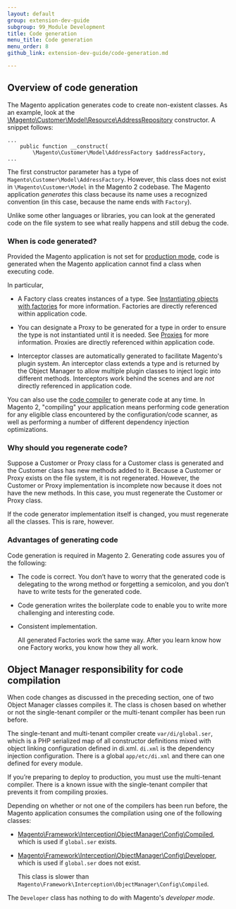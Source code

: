 ```yaml
---
layout: default
group: extension-dev-guide
subgroup: 99_Module Development
title: Code generation
menu_title: Code generation
menu_order: 8
github_link: extension-dev-guide/code-generation.md

---
```


<h2 id="codegen-over">Overview of code generation</h2>
The Magento application generates code to create non-existent classes. As an example, look at the <a href="{{ site.mage2000url }}/app/code/Magento/Customer/Model/ResourceModel/AddressRepository.php" target="_blank">\Magento\Customer\Model\Resource\AddressRepository</a> constructor. A snippet follows:

	...
	    public function __construct(
	        \Magento\Customer\Model\AddressFactory $addressFactory,	
	...

The first constructor parameter has a type of `Magento\Customer\Model\AddressFactory`. However, this class does not exist in `\Magento\Customer\Model` in the Magento 2 codebase. The Magento application *generates* this class because its name uses a recognized convention (in this case, because the name ends with `Factory`).

Unlike some other languages or libraries, you can look at the generated code on the file system to see what really happens and still debug the code.

<h3 id="codegen-over-when">When is code generated?</h3>
Provided the Magento application is not set for <a href="{{ site.gdeurl }}config-guide/bootstrap/magento-modes.html#mode-production">production mode</a>, code is generated when the Magento application cannot find a class when executing code.

In particular,

*	A Factory class creates instances of a type. See <a href="{{ site.gdeurl }}extension-dev-guide/factories.html">Instantiating objects with factories</a> for more information. Factories are directly referenced within application code.

*	You can designate a Proxy to be generated for a type in order to ensure the type is not instantiated until it is needed. See <a href="{{ site.gdeurl }}extension-dev-guide/proxies.html">Proxies</a> for more information. Proxies are directly referenced within application code.

*   Interceptor classes are automatically generated to facilitate Magento's plugin system. An interceptor class extends a type and is returned by the Object Manager to allow multiple plugin classes to inject logic into different methods. Interceptors work behind the scenes and are _not_ directly referenced in application code.

You can also use the <a href="{{ site.gdeurl }}config-guide/cli/config-cli-subcommands-compiler.html">code compiler</a> to generate code at any time.  In Magento 2, "compiling" your application means performing code generation for any eligible class encountered by the configuration/code scanner, as well as performing a number of different dependency injection optimizations.

<h3 id="codegen-over-why">Why should you regenerate code?</h3>
Suppose a Customer or Proxy class for a Customer class is generated and the Customer class has new methods added to it. Because a Customer or Proxy exists on the file system, it is not regenerated. However, the Customer or Proxy implementation is incomplete now because it does not have the new methods. In this case, you must regenerate the Customer or Proxy class.

If the code generator implementation itself is changed, you must regenerate all the classes. This is rare, however.

<h3 id="codegen-over-adv">Advantages of generating code</h3>
Code generation is required in Magento 2. Generating code assures you of the following:

*	The code is correct. You don’t have to worry that the generated code is delegating to the wrong method or forgetting a semicolon, and you don’t have to write tests for the generated code.
*	Code generation writes the boilerplate code to enable you to write more challenging and interesting code.
*	Consistent implementation.
	
	All generated Factories work the same way. After you learn know how one Factory works, you know how they all work.
	

<h2 id="codegen-om">Object Manager responsibility for code compilation</h2>
When code changes as discussed in the preceding section, one of two Object Manager classes compiles it. The class is chosen based on whether or not the single-tenant compiler or the multi-tenant compiler has been run before.

The single-tenant and multi-tenant compiler create `var/di/global.ser`, which is a PHP serialized map of all constructor definitions mixed with object linking configuration defined in di.xml. `di.xml` is the dependency injection configuration. There is a global `app/etc/di.xml` and there can one defined for every module.

<!--synced-->
<div class="bs-callout bs-callout-warning">
<p>If you&#8217;re preparing to deploy to production, you must use the multi-tenant compiler. There is a known issue with the single-tenant compiler that prevents it from compiling proxies.</p>
</div>


Depending on whether or not one of the compilers has been run before, the Magento application consumes the compilation using one of the following classes:

*	<a href="{{ site.mage2000url }}lib/internal/Magento/Framework/Interception/ObjectManager/Config/Compiled.php" target="_blank">Magento\Framework\Interception\ObjectManager\Config\Compiled</a>, which is used if `global.ser` exists.

*	<a href="{{ site.mage2000url }}lib/internal/Magento/Framework/Interception/ObjectManager/Config/Developer.php" target="_blank">Magento\Framework\Interception\ObjectManager\Config\Developer</a>, which is used if `global.ser` does not exist.

	This class is slower than `Magento\Framework\Interception\ObjectManager\Config\Compiled`.

<div class="bs-callout bs-callout-info" id="info">
<span class="glyphicon-class">
  <p>The <code>Developer</code> class has nothing to do with Magento's <em>developer mode</em>.</p></span>
</div>


